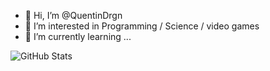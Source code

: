 - 👋 Hi, I’m @QuentinDrgn
- 👀 I’m interested in Programming / Science / video games
- 🌱 I’m currently learning ...

<!---
QuentinDrgn/QuentinDrgn is a ✨ special ✨ repository because its `README.md` (this file) appears on your GitHub profile.
You can click the Preview link to take a look at your changes.
--->

![GitHub Stats](https://github-readme-stats.vercel.app/api?username=yourusername&show_icons=true)

